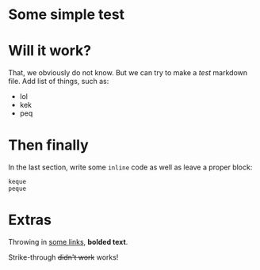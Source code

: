 # Some simple test

# Will it work?

That, we obviously do not know. But we can try to make a _test_ markdown file.
Add list of things, such as:
- lol
- kek
- peq

# Then finally

In the last section, write some `inline` code as well as leave a proper block:
```
keque
peque
```

# Extras

Throwing in [some links](https://example.org "some links"), **bolded text**.

Strike-through ~~didn't work~~ works!
